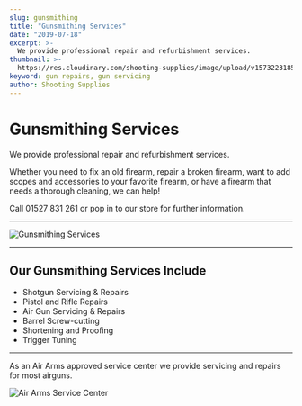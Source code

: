 ```yaml
---
slug: gunsmithing
title: "Gunsmithing Services"
date: "2019-07-18"
excerpt: >-
  We provide professional repair and refurbishment services.
thumbnail: >-
  https://res.cloudinary.com/shooting-supplies/image/upload/v1573223185/Blog/gunsmith.webp
keyword: gun repairs, gun servicing
author: Shooting Supplies
---
```


# **Gunsmithing Services**

We provide professional repair and refurbishment services.

Whether you need to fix an old firearm, repair a broken firearm, want to add scopes and accessories to your favorite firearm, or have a firearm that needs a thorough cleaning, we can help!

Call 01527 831 261 or pop in to our store for further information.

---

![Gunsmithing Services](https://res.cloudinary.com/shooting-supplies/image/upload/v1573223185/Blog/gunsmith.webp)

---

## **Our Gunsmithing Services Include**

- Shotgun Servicing & Repairs
- Pistol and Rifle Repairs
- Air Gun Servicing & Repairs
- Barrel Screw-cutting
- Shortening and Proofing
- Trigger Tuning

---

As an Air Arms approved service center we provide servicing and repairs for most airguns.

![Air Arms Service Center](https://res.cloudinary.com/shooting-supplies/image/upload/v1573222842/misc/AirArmsApproved.webp)
